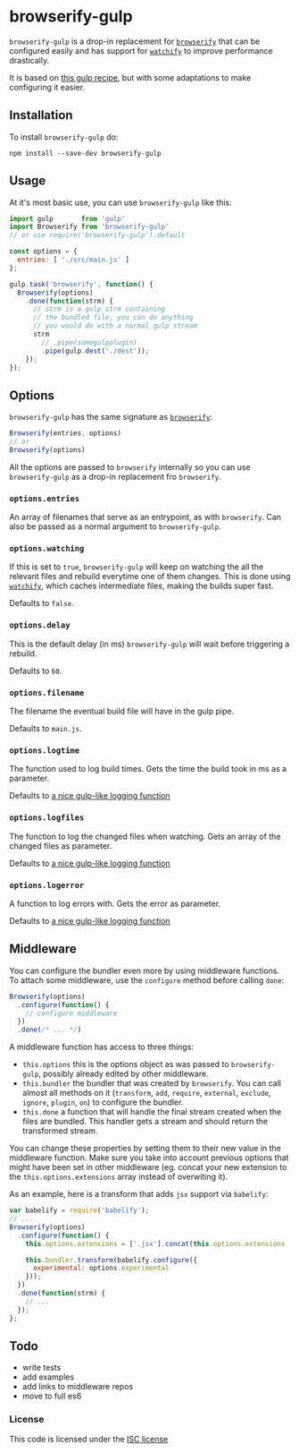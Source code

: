 # browserify-gulp

`browserify-gulp` is a drop-in replacement for [`browserify`][browserify] that
can be configured easily and has support for [`watchify`][watchify]
to improve performance drastically.

It is based on [this gulp recipe][recipe], but with some adaptations to make
configuring it easier.

## Installation
To install `browserify-gulp` do:

```
npm install --save-dev browserify-gulp
```

## Usage
At it's most basic use, you can use `browserify-gulp` like this:

```js
import gulp       from 'gulp'
import Browserify from 'browserify-gulp'
// or use require('browserify-gulp').default

const options = {
  entries: [ './src/main.js' ]
};

gulp.task('browserify', function() {
  Browserify(options)
    .done(function(strm) {
      // strm is a gulp strm containing
      // the bundled file, you can do anything
      // you would do with a normal gulp stream
      strm
        // .pipe(somegulpplugin)
        .pipe(gulp.dest('./dest'));
    });
});
```

## Options
`browserify-gulp` has the same signature as [`browserify`][browserify]:

```js
Browserify(entries, options)
// or
Browserify(options)
```

All the options are passed to `browserify` internally so you can use
`browserify-gulp` as a drop-in replacement fro `browserify`.

### `options.entries`
An array of filenames that serve as an entrypoint, as with `browserify`.  Can
also be passed as a normal argument to `browserify-gulp`.

### `options.watching`
If this is set to `true`, `browserify-gulp` will keep 
on watching the all the relevant files and rebuild everytime
one of them changes.  This is done using [`watchify`][watchify],
which caches intermediate files, making the builds super fast.

Defaults to `false`.

### `options.delay`
This is the default delay (in ms) `browserify-gulp` will wait before 
triggering a rebuild.

Defaults to `60`.

### `options.filename`
The filename the eventual build file will have in the gulp pipe.

Defaults to `main.js`.

### `options.logtime`
The function used to log build times.  Gets the time
the build took in ms as a parameter.

Defaults to [a nice gulp-like logging function](./src/defaults/log-time.js)

### `options.logfiles`
The function to log the changed files when watching. Gets an array of the changed
files as parameter.

Defaults to [a nice gulp-like logging function](./src/defaults/log-files.js)

### `options.logerror`
A function to log errors with.  Gets the error as parameter.

Defaults to [a nice gulp-like logging function](./src/defaults/log-error.js)

## Middleware
You can configure the bundler even more by using middleware functions.
To attach some middleware, use the `configure` method before calling `done`:

```js
Browserify(options)
  .configure(function() {
    // configure middleware
  })
  .done(/* ... */)
```

A middleware function has access to three things:

  - `this.options` this is the options object
     as was passed to `browserify-gulp`, possibly
     already edited by other middleware.
  - `this.bundler` the bundler that was created by `browserify`.  You can call
    almost all methods on it (`transform`, `add`, `require`, `external`,
    `exclude`, `ignore`, `plugin`, `on`) to configure the bundler.
  - `this.done` a function that will handle the final stream created
     when the files are bundled.  This handler gets a stream and should 
     return the transformed stream.

You can change these properties by setting them to their new value in
the middleware function.  Make sure you take into account previous options
that might have been set in other middleware (eg. concat your new extension
to the `this.options.extensions` array instead of overwiting it).

As an example, here is a transform that adds `jsx` support via `babelify`:
```js
var babelify = require('babelify');
// ...
Browserify(options)
  .configure(function() {
    this.options.extensions = ['.jsx'].concat(this.options.extensions || []);

    this.bundler.transform(babelify.configure({
      experimental: options.experimental
    }));
  })
  .done(function(strm) {
    // ...
  });
};
```


## Todo
- write tests
- add examples
- add links to middleware repos
- move to full es6


### License
This code is licensed under the [ISC license][license]

[license]:    ./LICENSE
[browserify]: http://browserify.org
[watchify]:   https://github.com/substack/watchify
[recipe]:     https://github.com/gulpjs/gulp/blob/master/docs/recipes/fast-browserify-builds-with-watchify.md "gulp recipe"
